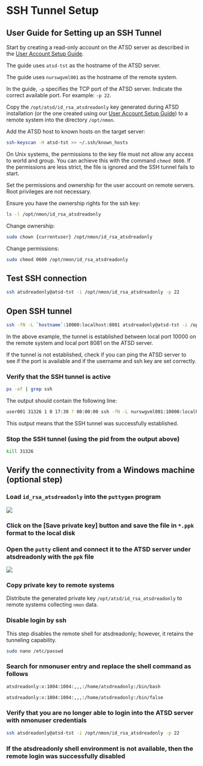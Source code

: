 # SSH Tunnel Setup

## User Guide for Setting up an SSH Tunnel

Start by creating a read-only account on the ATSD server as described in the [User Account Setup Guide](ssh-user.md).

The guide uses `atsd-tst` as the hostname of the ATSD server.

The guide uses `nurswgvml001` as the hostname of the remote system.

In the guide, `-p` specifies the TCP port of the ATSD server. Indicate the correct available port. For example: `-p 22`.

Copy the `/opt/atsd/id_rsa_atsdreadonly` key generated during ATSD installation (or the one created using our [User Account Setup Guide](ssh-user.md)) to a remote system into the directory `/opt/nmon`.

Add the ATSD host to known hosts on the target server:

```sh
ssh-keyscan -H atsd-tst >> ~/.ssh/known_hosts
```

On Unix systems, the permissions to the key file must not allow any access to world and group. You can achieve this with the command `chmod 0600`. If the permissions are less strict, the file is ignored and the SSH tunnel fails to start.

Set the permissions and ownership for the user account on remote servers. Root privileges are not necessary.

Ensure you have the ownership rights for the ssh key:

```sh
ls -l /opt/nmon/id_rsa_atsdreadonly
```

Change ownership:

```sh
sudo chown {currentuser} /opt/nmon/id_rsa_atsdreadonly
```

Change permissions:

```sh
sudo chmod 0600 /opt/nmon/id_rsa_atsdreadonly
```

## Test SSH connection

```sh
ssh atsdreadonly@atsd-tst -i /opt/nmon/id_rsa_atsdreadonly -p 22
```

## Open SSH tunnel

```sh
ssh -fN -L `hostname`:10000:localhost:8081 atsdreadonly@atsd-tst -i /opt/nmon/id_rsa_atsdreadonly -p 22
```

In the above example, the tunnel is established between local port 10000 on the remote system and local port 8081 on the ATSD server.

If the tunnel is not established, check if you can ping the ATSD server to see if the port is available and if the username and ssh key are set correctly.

### Verify that the SSH tunnel is active

```sh
ps -ef | grep ssh
```

The output should contain the following line:

```sh
user001 31326 1 0 17:30 ? 00:00:00 ssh -fN -L nurswgvml001:10000:localhost:8081 atsdreadonly@atsd-tst -i /opt/nmon/id_rsa_atsdreadonly
```

This output means that the SSH tunnel was successfully established.

### Stop the SSH tunnel (using the pid from the output above)

```sh
kill 31326
```

## Verify the connectivity from a Windows machine (optional step)

### Load `id_rsa_atsdreadonly` into the `puttygen` program

![](./resources/ssh-tunnel-1.png)

### Click on the [Save private key] button and save the file in `*.ppk` format to the local disk

### Open the `putty` client and connect it to the ATSD server under atsdreadonly with the `ppk` file

![](./resources/ssh-tunnel-2.png)

### Copy private key to remote systems

Distribute the generated private key `/opt/atsd/id_rsa_atsdreadonly` to remote systems collecting `nmon` data.

### Disable login by ssh

This step disables the remote shell for atsdreadonly; however, it retains the tunneling capability.

```sh
sudo nano /etc/passwd
```

### Search for nmonuser entry and replace the shell command as follows

```sh
atsdreadonly:x:1004:1004:,,,:/home/atsdreadonly:/bin/bash
```

```sh
atsdreadonly:x:1004:1004:,,,:/home/atsdreadonly:/bin/false
```

### Verify that you are no longer able to login into the ATSD server with nmonuser credentials

```sh
ssh atsdreadonly@atsd-tst -i /opt/nmon/id_rsa_atsdreadonly -p 22
```

### If the atsdreadonly shell environment is not available, then the remote login was successfully disabled
